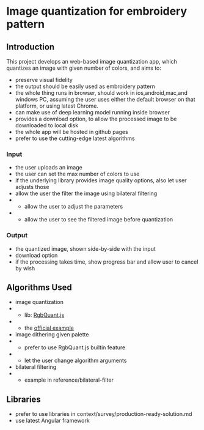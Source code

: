 # Image quantization for embroidery pattern

## Introduction
This project develops an web-based image quantization app, which quantizes an image with given number of colors, and aims to:
- preserve visual fidelity
- the output should be easily used as embroidery pattern
- the whole thing runs in browser, should work in ios,android,mac,and windows PC, assuming the user uses either the default browser on that platform, or using latest Chrome.
- can make use of deep learning model running inside browser
- provides a download option, to allow the processed image to be downloaded to local disk
- the whole app will be hosted in github pages
- prefer to use the cutting-edge latest algorithms

### Input
- the user uploads an image
- the user can set the max number of colors to use
- if the underlying library provides image quality options, also let user adjusts those
- allow the user the filter the image using bilateral filtering
- - allow the user to adjust the parameters
- - allow the user to see the filtered image before quantization

### Output
- the quantized image, shown side-by-side with the input
- download option
- if the processing takes time, show progress bar and allow user to cancel by wish

## Algorithms Used
- image quantization
- - lib: [RgbQuant.js](https://github.com/leeoniya/RgbQuant.js/)
- - the [official example](https://leeoniya.github.io/RgbQuant.js/demo/)
- image dithering given palette
- - prefer to use RgbQuant.js builtin feature
- - let the user change algorithm arguments
- bilateral filtering
- - example in reference/bilateral-filter

## Libraries
- prefer to use libraries in context/survey/production-ready-solution.md
- use latest Angular framework
